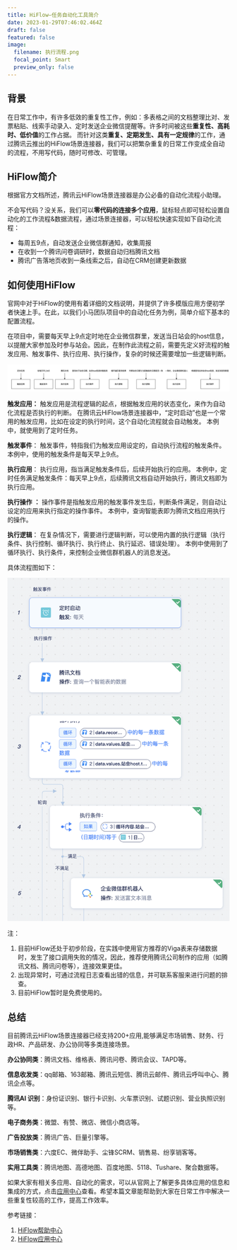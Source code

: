 ```yaml
---
title: HiFlow—任务自动化工具简介
date: 2023-01-29T07:46:02.464Z
draft: false
featured: false
image:
  filename: 执行流程.png
  focal_point: Smart
  preview_only: false
---
```

## 背景

在日常工作中，有许多低效的重复性工作，例如：多表格之间的文档整理比对、发票粘贴、线索手动录入、定时发送企业微信提醒等。许多时间被这些**重复性、高耗时、低价值**的工作占据。
而针对这类**重复、定期发生、具有一定规律**的工作，通过腾讯云推出的HiFlow场景连接器，我们可以把繁杂重复的日常工作变成全自动的流程，不用写代码，随时可修改、可管理。

## HiFlow简介

根据官方文档所述，腾讯云HiFlow场景连接器是办公必备的自动化流程小助理。

不会写代码？没关系，我们可以**零代码的连接多个应用**，鼠标轻点即可轻松设置自动化的工作流程&数据流程，通过场景连接器，可以轻松快速实现如下自动化流程：

* 每周五9点，自动发送企业微信群通知，收集周报
* 在收到一个腾讯问卷调研时，数据自动归档腾讯文档
* 腾讯广告落地页收到一条线索之后，自动在CRM创建更新数据

## 如何使用HiFlow

官网中对于HiFlow的使用有着详细的文档说明，并提供了许多模版应用方便初学者快速上手。在此，以我们小马团队项目中的自动化任务为例，简单介绍下基本的配置流程。

在项目中，需要每天早上9点定时地在企业微信群里，发送当日站会的host信息，以提醒大家参加及时参与站会。因此，在制作此流程之前，需要先定义好流程的触发应用、触发事件、执行应用、执行操作，复杂的时候还需要增加一些逻辑判断。

![执行流程](定时任务-流程.png)

**触发应用：**
触发应用是流程逻辑的起点，根据触发应用的状态变化，来作为自动化流程是否执行的判断。
在腾讯云HiFlow场景连接器中，“定时启动”也是一个常用的触发应用，比如在设定的执行时间，这个自动化流程就会自动触发。
本例中，就使用到了定时任务。

**触发事件**：
触发事件，特指我们为触发应用设定的，自动执行流程的触发条件。
本例中，使用的触发条件是每天早上9点。

**执行应用**：
执行应用，指当满足触发条件后，后续开始执行的应用。
本例中，定时任务满足触发条件：每天早上9点，后续腾讯文档自动开始执行，腾讯文档即为执行应用。

**执行操作** **：**
操作事件是指触发应用的触发事件发生后，判断条件满足，则自动让设定的应用来执行指定的操作事件。 
本例中，查询智能表即为腾讯文档应用执行的操作。

**执行逻辑**：
在复杂情况下，需要进行逻辑判断，可以使用内置的执行逻辑（执行条件、执行控制、循环执行、执行终止、执行延迟、错误处理）。
本例中使用到了循环执行、执行条件，来控制企业微信群机器人的消息发送。

具体流程图如下：

![流程图](定时任务-站会提醒.png)

注：

1. 目前HiFlow还处于初步阶段，在实践中使用官方推荐的Viga表来存储数据时，发生了接口调用失败的情况，因此，推荐使用腾讯公司制作的应用（如腾讯文档、腾讯问卷等），连接效果更佳。
2. 出现异常时，可通过流程日志查看出错的信息，并可联系客服来进行问题的排查。
3. 目前HiFlow暂时是免费使用的。

## 总结

目前腾讯云HiFlow场景连接器已经支持200+应用,能够满足市场销售、财务、行政HR、产品研发、办公协同等多类连接场景。

**办公协同类**：腾讯文档、维格表、腾讯问卷、腾讯会议、TAPD等。

**信息收发类**：qq邮箱、163邮箱、腾讯云短信、腾讯云邮件、腾讯云呼叫中心、腾讯企点等。

**腾讯AI 识别**：身份证识别、银行卡识别、火车票识别、试题识别、营业执照识别等。

**电子商务类**：微盟、有赞、微店、微信小商店等。

**广告投放类**：腾讯广告、巨量引擎等。

**市场销售类**：六度EC、微伴助手、尘锋SCRM、销售易、纷享销客等。

**实用工具类**：腾讯地图、高德地图、百度地图、5118、Tushare、聚合数据等。

如果大家有相关多应用、自动化的需求，可以从官网上了解更多具体应用的信息和集成的方式，点击[应用中心](https://ssp.cloud.tencent.com/apps/list)查看。希望本篇文章能帮助到大家在日常工作中解决一些重复性较高的工作，提高工作效率。

参考链接：

1. [HiFlow帮助中心](https://hiflow.tencent.com/docs)
2. [HiFlow应用中心](https://hiflow.tencent.com/apps/list)
